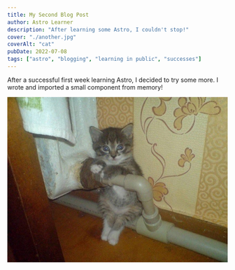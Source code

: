 ```yaml
---
title: My Second Blog Post
author: Astro Learner
description: "After learning some Astro, I couldn't stop!"
cover: "./another.jpg"
coverAlt: "cat"
pubDate: 2022-07-08
tags: ["astro", "blogging", "learning in public", "successes"]
---
```


After a successful first week learning Astro, I decided to try some more. I wrote and imported a small component from memory!

![cat](../../assets/404cat/cat3.jpg)
